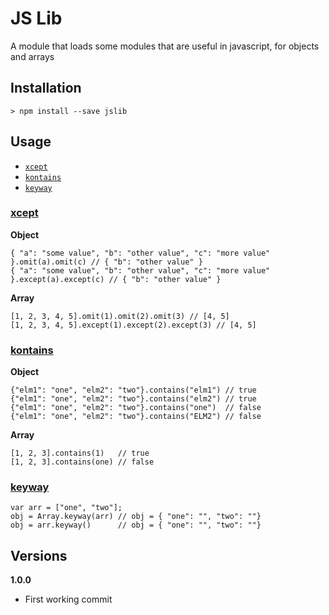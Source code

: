 # JS Lib

A module that loads some modules that are useful in javascript, for objects and arrays

## Installation

    > npm install --save jslib

## Usage

* [`xcept`](#xcep)
* [`kontains`](#kontains)
* [`keyway`](#keyway)

### [xcept](https://github.com/joeyism/node-xcept)

**Object**

    { "a": "some value", "b": "other value", "c": "more value" }.omit(a).omit(c) // { "b": "other value" } 
    { "a": "some value", "b": "other value", "c": "more value" }.except(a).except(c) // { "b": "other value" } 

**Array**

    [1, 2, 3, 4, 5].omit(1).omit(2).omit(3) // [4, 5]
    [1, 2, 3, 4, 5].except(1).except(2).except(3) // [4, 5]

### [kontains](https://github.com/joeyism/node-kontains)

**Object**
    
    {"elm1": "one", "elm2": "two"}.contains("elm1") // true 
    {"elm1": "one", "elm2": "two"}.contains("elm2") // true 
    {"elm1": "one", "elm2": "two"}.contains("one")  // false
    {"elm1": "one", "elm2": "two"}.contains("ELM2") // false

**Array**
    
    [1, 2, 3].contains(1)   // true
    [1, 2, 3].contains(one) // false

### [keyway](https://github.com/joeyism/node-keyway)

    var arr = ["one", "two"];
    obj = Array.keyway(arr) // obj = { "one": "", "two": ""}
    obj = arr.keyway()      // obj = { "one": "", "two": ""}


## Versions
**1.0.0**
* First working commit
